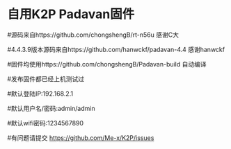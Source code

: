 # 自用K2P Padavan固件

#源码来自https://github.com/chongshengB/rt-n56u 感谢C大

#4.4.3.9版本源码来自https://github.com/hanwckf/padavan-4.4 感谢hanwckf


#固件均使用https://github.com/chongshengB/Padavan-build 自动编译 

#发布固件都已经上机测试过

#默认登陆IP:192.168.2.1

#默认用户名/密码:admin/admin

#默认wifi密码:1234567890

#有问题请提交 https://github.com/Me-x/K2P/issues
